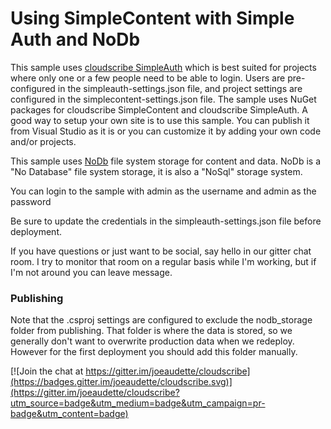 # Using SimpleContent with Simple Auth and NoDb

This sample uses [cloudscribe SimpleAuth](https://github.com/joeaudette/cloudscribe.Web.SimpleAuth) which is best suited for projects where only one or a few people need to be able to login. Users are pre-configured in the simpleauth-settings.json file, and project settings are configured in the simplecontent-settings.json file. The sample uses NuGet packages for cloudscribe SimpleContent and cloudscribe SimpleAuth. A good way to setup your own site is to use this sample. You can publish it from Visual Studio as it is or you can customize it by adding your own code and/or projects.

This sample uses [NoDb](https://github.com/joeaudette/NoDb) file system storage for content and data. NoDb is a "No Database" file system storage, it is also a "NoSql" storage system.

You can login to the sample with admin as the username and admin as the password

Be sure to update the credentials in the simpleauth-settings.json file before deployment.

If you have questions or just want to be social, say hello in our gitter chat room. I try to monitor that room on a regular basis while I'm working, but if I'm not around you can leave  message.

### Publishing

Note that the .csproj settings are configured to exclude the nodb_storage folder from publishing. That folder is where the data is stored, so we generally don't want to overwrite production data when we redeploy. However for the first deployment you should add this folder manually.

[![Join the chat at https://gitter.im/joeaudette/cloudscribe](https://badges.gitter.im/joeaudette/cloudscribe.svg)](https://gitter.im/joeaudette/cloudscribe?utm_source=badge&utm_medium=badge&utm_campaign=pr-badge&utm_content=badge)






